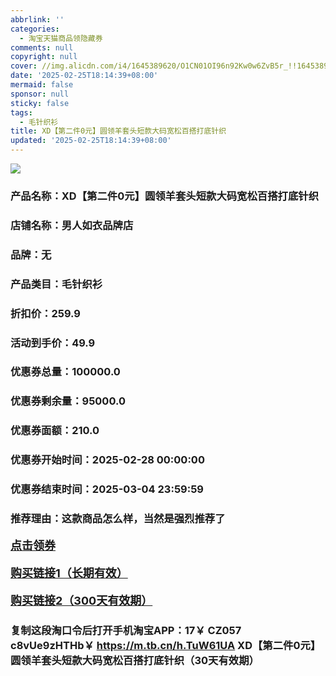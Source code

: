 ```yaml
---
abbrlink: ''
categories:
  - 淘宝天猫商品领隐藏券
comments: null
copyright: null
cover: //img.alicdn.com/i4/1645389620/O1CN01OI96n92Kw0w6ZvB5r_!!1645389620.jpg
date: '2025-02-25T18:14:39+08:00'
mermaid: false
sponsor: null
sticky: false
tags:
  - 毛针织衫
title: XD【第二件0元】圆领羊套头短款大码宽松百搭打底针织
updated: '2025-02-25T18:14:39+08:00'
--- 
```


![](//img.alicdn.com/i4/1645389620/O1CN01OI96n92Kw0w6ZvB5r_!!1645389620.jpg)

### 产品名称：XD【第二件0元】圆领羊套头短款大码宽松百搭打底针织
### 店铺名称：男人如衣品牌店
### 品牌：无
### 产品类目：毛针织衫
### 折扣价：259.9
### 活动到手价：49.9
### 优惠券总量：100000.0
### 优惠券剩余量：95000.0
### 优惠券面额：210.0
### 优惠券开始时间：2025-02-28 00:00:00	
### 优惠券结束时间：2025-03-04 23:59:59	
### 推荐理由：这款商品怎么样，当然是强烈推荐了

<p style="font-size: 18px; font-weight: bold;">
  <a href="https://uland.taobao.com/coupon/edetail?e=p%2BeW1NJ0rRqlhHvvyUNXZfh8CuWt5YH5OVuOuRD5gLJMmdsrkidbOWBzzpT26idJSTOf5QkZPKtQSgIFVQjHyGZaFvplvzWT4CWlZiZ2j%2Bxhpv%2BcaHNtJrx2S6f3Yih02mwCY5fS7rVrTdT7cgXf6jgYSYpxmYtMmW8MANQNN4dGK7FTSL1b62sLw6HqmIR9H15kzw7%2BClTOpCj03d5jNfNfXInjPDC2dIIJ3uNXh6i%2FQvo9IsQr0Jn%2F69y19sy6DIdjawiQc38R%2BxmP1xMF4S0su23KPAU1v9HVqwsdiGIKAY9CSjYFUqrl7g5cWqh89pILCoZ%2B%2FH9ZE%2Frq7N6jtg%3D%3D&traceId=0b0d7bc517407225632653497d12f7&union_lens=lensId%3AOPT%401740722565%40213d2d3b_0de7_1954b267013_55eb%4001%40eyJmbG9vcklkIjo3MzM1NH0ie" target="_blank">点击领券</a>
</p>
<p style="font-size: 18px; font-weight: bold;">
  <a href="https://s.click.taobao.com/t?e=m%3D2%26s%3DZZ45tRhoOxZw4vFB6t2Z2ueEDrYVVa64LKpWJ%2Bin0XLjf2vlNIV67k2Uw6Vjz9mVxlg8LvO%2Bev%2F3ID%2FV1RqsF4wnCJeELi4I%2FIEn%2BS1IjHAB0ghlTd7WlZVm%2FOAUUFw71qrpxiwMoCNxc1AtbZGVS69SzUQDLQxvPuJJNeI1MfkLZMqoQW%2BfuKGzo1lVxIio9bp%2BQfT49fJlDk9MusWG8mR%2BuT7kC0gc0Rj1MlT9J4qnrBtMFuXwl1gjMBNZpx88ozvQCWI2PAlyfsBFZDqhxXSFvSTZM%2B%2F4A13NwUW6D5vQId8OdkiCIk%2FTncJT5wixPaXg%2FKwnH88%3D" target="_blank">购买链接1（长期有效）</a>
</p>
<p style="font-size: 18px; font-weight: bold;">
  <a href="https://s.click.taobao.com/RPZNRYs" target="_blank">购买链接2（300天有效期）</a>
</p>

### 复制这段淘口令后打开手机淘宝APP：17￥ CZ057 c8vUe9zHTHb￥ https://m.tb.cn/h.TuW61UA  XD【第二件0元】圆领羊套头短款大码宽松百搭打底针织（30天有效期）
